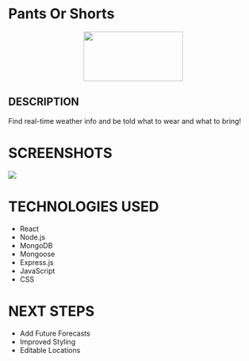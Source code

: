 # Pants Or Shorts
<div id="header" align="center">
    <img src="https://i.imgur.com/GsHMS7M.png" width="200" height="100">
</div>

## DESCRIPTION
Find real-time weather info and be told what to wear and what to bring!


# SCREENSHOTS

<img src="https://i.imgur.com/1yBWXkD.png">


# TECHNOLOGIES USED

- React
- Node.js
- MongoDB
- Mongoose
- Express.js
- JavaScript
- CSS


# NEXT STEPS

- Add Future Forecasts
- Improved Styling
- Editable Locations